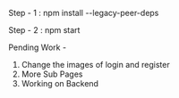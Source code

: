 Step - 1 : npm install --legacy-peer-deps

Step - 2 : npm start

Pending Work - 

1. Change the images of login and register
2. More Sub Pages 
3. Working on Backend 

